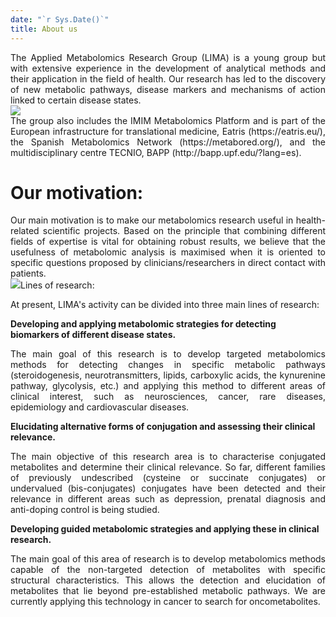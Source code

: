 ```yaml
---
date: "`r Sys.Date()`"
title: About us
---
```


<div style="text-align: justify">
The Applied Metabolomics Research Group (LIMA) is a young group but with extensive experience in the development of analytical methods and their application in the field of health. Our research has led to the discovery of new metabolic pathways, disease markers and mechanisms of action linked to certain disease states.</div>
<img src="/images/Fondo.png" />

<div style="text-align: justify">
The group also includes the IMIM Metabolomics Platform and is part of the European infrastructure for translational medicine, Eatris (https://eatris.eu/), the Spanish Metabolomics Network (https://metabored.org/), and the multidisciplinary centre TECNIO, BAPP (http://bapp.upf.edu/?lang=es).
</div>


# Our motivation:

<div style="text-align: justify">
Our main motivation is to make our metabolomics research useful in health-related scientific projects. Based on the principle that combining different fields of expertise is vital for obtaining robust results, we believe that the usefulness of metabolomic analysis is maximised when it is oriented to specific questions proposed by clinicians/researchers in direct contact with patients.</div>
<img src="/images/group.jpg" align="right/>


# Lines of research:

At present, LIMA's activity can be divided into three main lines of research:

**Developing and applying metabolomic strategies for detecting biomarkers of different disease states.**
<div style="text-align: justify">
The main goal of this research is to develop targeted metabolomics methods for detecting changes in specific metabolic pathways (steroidogenesis, neurotransmitters, lipids, carboxylic acids, the kynurenine pathway, glycolysis, etc.) and applying this method to different areas of clinical interest, such as neurosciences, cancer, rare diseases, epidemiology and cardiovascular diseases.</div>


**Elucidating alternative forms of conjugation and assessing their clinical relevance.**
<div style="text-align: justify">
The main objective of this research area is to characterise conjugated metabolites and determine their clinical relevance. So far, different families of previously undescribed (cysteine or succinate conjugates) or undervalued (bis-conjugates) conjugates have been detected and their relevance in different areas such as depression, prenatal diagnosis and anti-doping control is being studied.</div>

**Developing guided metabolomic strategies and applying these in clinical research.**
<div style="text-align: justify">
The main goal of this area of research is to develop metabolomics methods capable of the non-targeted detection of metabolites with specific structural characteristics. This allows the detection and elucidation of metabolites that lie beyond pre-established metabolic pathways. We are currently applying this technology in cancer to search for oncometabolites.</div>
</div>